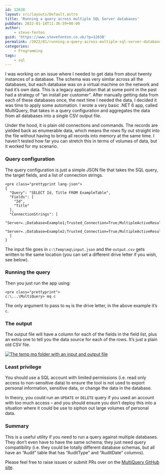 ```yaml
---
id: 12638
layout: src/layouts/Default.astro
title: 'Running a query across multiple SQL Server databases'
pubDate: 2022-01-18T11:36:59+00:00
author:
    - steve-fenton
guid: 'https://www.stevefenton.co.uk/?p=12638'
permalink: /2022/01/running-a-query-across-multiple-sql-server-databases/
categories:
    - Programming
tags:
    - sql
---
```


I was working on an issue where I needed to get data from about twenty instances of a database. The schema was very similar across all the databases, but each database was on a virtual machine on the network and had it’s own data. This is a legacy application that at some point in the past had a strategy of “an install per customer”. After manually getting data from each of these databases once, the next time I needed the data, I decided it was time to apply some automation. I wrote a very basic .NET 6 app, called MultiQuery, that takes in a query configuration and aggregates the data from all databases into a single CSV output file.

Under the hood, it is plain old connections and commands. The records are yielded back as enumerable data, which means the rows fly out straight into the file without having to bring all records into memory at the same time. I haven’t tested how far you can stretch this in terms of volumes of data, but it worked for my scenario.

### Query configuration

The query configuration is just a simple JSON file that takes the SQL query, the target fields, and a list of connection strings.

```
<pre class="prettyprint lang-json">
{
  "Query": "SELECT Id, Title FROM ExampleTable",
  "Fields": [
    "Id",
    "Title"
  ],
  "ConnectionStrings": [
    "Server=.;Database=Example1;Trusted_Connection=True;MultipleActiveResultSets=true",
    "Server=.;Database=Example2;Trusted_Connection=True;MultipleActiveResultSets=true"
  ]
}
```

The input file goes in `c:\Temp\mq\input.json` and the `output.csv` gets written to the same location (you can set a different drive letter if you wish, see below).

### Running the query

Then you just run the app using:

```
<pre class="prettyprint">
c:\...\MultiQuery> mq c
```

The only argument to pass to `mq` is the drive letter, in the above example it’s `c`.

### The output

The output file will have a column for each of the fields in the field list, plus an extra one to tell you the data source for each of the rows. It’s just a plain old CSV file.

[![The temp mq folder with an input and output file](https://www.stevefenton.co.uk/wp-content/uploads/2022/01/temp-mq-folder.jpg)](https://www.stevefenton.co.uk/2022/01/running-a-query-across-multiple-sql-server-databases/temp-mq-folder/)

### Least privilege

You should use a SQL account with limited permissions (i.e. read only access to non-sensitive data) to ensure the tool is not used to export personal information, sensitive data, or change the data in the database.

In theory, you could run an `UPDATE` or `DELETE` query if you used an account with too much access – and you should ensure you don’t deploy this into a situation where it could be use to siphon out large volumes of personal data.

### Summary

This is a useful utility if you need to run a query against multiple databases. They don’t even have to have the same schema; they just need query compatibility (i.e. they could be totally different database schemas, but all have an “Audit” table that has “AuditType” and “AuditDate” columns).

Please feel free to raise issues or submit PRs over on the [MultiQuery GitHub site](https://github.com/Steve-Fenton/MultiQuery).